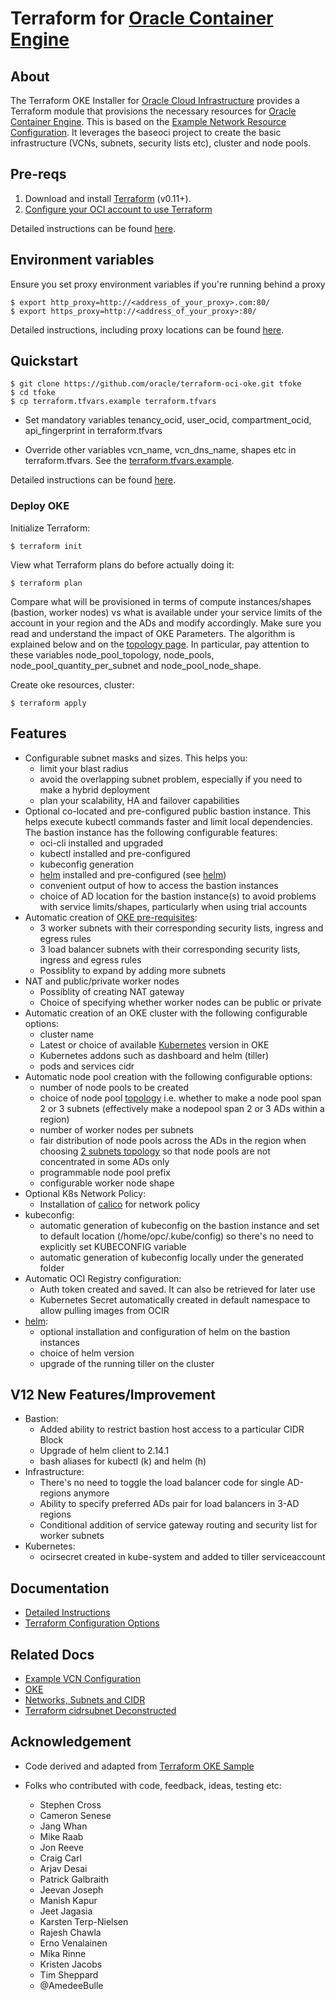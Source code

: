 [cidrsubnet]:http://blog.itsjustcode.net/blog/2017/11/18/terraform-cidrsubnet-deconstructed/
[calico]: https://www.projectcalico.org/
[configure oci]: https://docs.cloud.oracle.com/iaas/Content/API/SDKDocs/terraformgetstarted.htm?tocpath=Developer%20Tools%20%7CTerraform%20Provider%7C_____1
[example network resource configuration]:https://docs.cloud.oracle.com/iaas/Content/ContEng/Concepts/contengnetworkconfigexample.htm
[helm]:https://www.helm.sh/
[instructions]: ./docs/instructions.md
[kubernetes]: https://kubernetes.io/
[networks]:https://erikberg.com/notes/networks.html
[oci]: https://cloud.oracle.com/cloud-infrastructure
[oke]: https://docs.cloud.oracle.com/iaas/Content/ContEng/Concepts/contengoverview.htm
[terraform]: https://www.terraform.io
[terraform example]: ./terraform.tfvars.example
[terraform options]: ./docs/terraformoptions.md
[terraform oke sample]: https://github.com/terraform-providers/terraform-provider-oci/tree/master/examples/container_engine
[topology]: ./docs/topology.md

# Terraform for [Oracle Container Engine][oke]

## About

The Terraform OKE Installer for [Oracle Cloud Infrastructure][oci] provides a Terraform module that provisions the necessary resources for [Oracle Container Engine][oke]. This is based on the [Example Network Resource Configuration][example network resource configuration].
It leverages the baseoci project to create the basic infrastructure (VCNs, subnets, security lists etc), cluster and node pools. 

## Pre-reqs

1. Download and install [Terraform][terraform] (v0.11+).
2. [Configure your OCI account to use Terraform][configure oci]

Detailed instructions can be found [here][instructions].

## Environment variables

Ensure you set proxy environment variables if you're running behind a proxy

```
$ export http_proxy=http://<address_of_your_proxy>.com:80/
$ export https_proxy=http://<address_of_your_proxy>:80/
```
Detailed instructions, including proxy locations can be found [here][instructions].

## Quickstart

```
$ git clone https://github.com/oracle/terraform-oci-oke.git tfoke
$ cd tfoke 
$ cp terraform.tfvars.example terraform.tfvars
```
* Set mandatory variables tenancy_ocid, user_ocid, compartment_ocid, api_fingerprint in terraform.tfvars

* Override other variables vcn_name, vcn_dns_name, shapes etc in terraform.tfvars. See the [terraform.tfvars.example][terraform example].

Detailed instructions can be found [here][instructions].

### Deploy OKE

Initialize Terraform:
```
$ terraform init
```

View what Terraform plans do before actually doing it:
```
$ terraform plan
```

Compare what will be provisioned in terms of compute instances/shapes (bastion, worker nodes) vs what is available under your service limits of the account in your region and the ADs and modify accordingly. Make sure you read and understand the impact of OKE Parameters. The algorithm is explained below and on the [topology page][topology]. In particular, pay attention to these variables node_pool_topology, node_pools, node_pool_quantity_per_subnet and node_pool_node_shape.

Create oke resources, cluster:
```
$ terraform apply
```

## Features

- Configurable subnet masks and sizes. This helps you:
    - limit your blast radius
    - avoid the overlapping subnet problem, especially if you need to make a hybrid deployment
    - plan your scalability, HA and failover capabilities
- Optional co-located and pre-configured public bastion instance. This helps execute kubectl commands faster and limit local dependencies. The bastion instance has the following configurable features:
    - oci-cli installed and upgraded
    - kubectl installed and pre-configured
    - kubeconfig generation
    - [helm][helm] installed and pre-configured (see [helm][instructions])
    - convenient output of how to access the bastion instances
    - choice of AD location for the bastion instance(s) to avoid problems with service limits/shapes, particularly when using trial accounts
- Automatic creation of [OKE pre-requisites][example network resource configuration]:
    - 3 worker subnets with their corresponding security lists, ingress and egress rules
    - 3 load balancer subnets with their corresponding security lists, ingress and egress rules
    - Possiblity to expand by adding more subnets
- NAT and public/private worker nodes
    - Possiblity of creating NAT gateway
    - Choice of specifying whether worker nodes can be public or private
- Automatic creation of an OKE cluster with the following configurable options:
    - cluster name
    - Latest or choice of available [Kubernetes][kubernetes] version in OKE
    - Kubernetes addons such as dashboard and helm (tiller)
    - pods and services cidr
- Automatic node pool creation with the following configurable options:
    - number of node pools to be created
    - choice of node pool [topology][topology] i.e. whether to make a node pool span 2 or 3 subnets (effectively make a nodepool span 2 or 3 ADs within a region)
    - number of worker nodes per subnets
    - fair distribution of node pools across the ADs in the region when choosing [2 subnets topology][topology] so that node pools are not concentrated in some ADs only
    - programmable node pool prefix
    - configurable worker node shape
- Optional K8s Network Policy:
    - Installation of [calico][calico] for network policy  
- kubeconfig:
    - automatic generation of kubeconfig on the bastion instance and set to default location (/home/opc/.kube/config) so there's no need to explicitly set KUBECONFIG variable
    - automatic generation of kubeconfig locally under the generated folder
- Automatic OCI Registry configuration:
    - Auth token created and saved. It can also be retrieved for later use
    - Kubernetes Secret automatically created in default namespace to allow pulling images from OCIR 
- [helm][helm]:
    - optional installation and configuration of helm on the bastion instances
    - choice of helm version
    - upgrade of the running tiller on the cluster

## V12 New Features/Improvement
- Bastion:
  - Added ability to restrict bastion host access to a particular CIDR Block  
  - Upgrade of helm client to 2.14.1
  - bash aliases for kubectl (k) and helm (h)
- Infrastructure:
  - There's no need to toggle the load balancer code for single AD-regions anymore
  - Ability to specify preferred ADs pair for load balancers in 3-AD regions
  - Conditional addition of service gateway routing and security list for worker subnets
- Kubernetes:
  - ocirsecret created in kube-system and added to tiller serviceaccount

## Documentation

- [Detailed Instructions][instructions]
- [Terraform Configuration Options][terraform options]

## Related Docs

- [Example VCN Configuration][example network resource configuration]
- [OKE][oke]
- [Networks, Subnets and CIDR][networks]
- [Terraform cidrsubnet Deconstructed][cidrsubnet]

## Acknowledgement
- Code derived and adapted from [Terraform OKE Sample][terraform oke sample]

- Folks who contributed with code, feedback, ideas, testing etc:
    - Stephen Cross
    - Cameron Senese
    - Jang Whan
    - Mike Raab
    - Jon Reeve
    - Craig Carl
    - Arjav Desai
    - Patrick Galbraith
    - Jeevan Joseph
    - Manish Kapur
    - Jeet Jagasia
    - Karsten Terp-Nielsen
    - Rajesh Chawla
    - Erno Venalainen
    - Mika Rinne
    - Kristen Jacobs
    - Tim Sheppard
    - @AmedeeBulle
